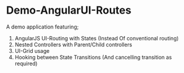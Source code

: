 # Demo-AngularUI-Routes
A demo application featuring;

1. AngularJS UI-Routing with States (Instead Of conventional routing)
2. Nested Controllers with Parent/Child controllers
3. UI-Grid usage
4. Hooking between State Transitions (And cancelling transition as required)
